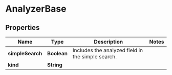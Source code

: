 
# AnalyzerBase

## Properties
Name | Type | Description | Notes
------------ | ------------- | ------------- | -------------
**simpleSearch** | **Boolean** | Includes the analyzed field in the simple search. | 
**kind** | **String** |  | 



